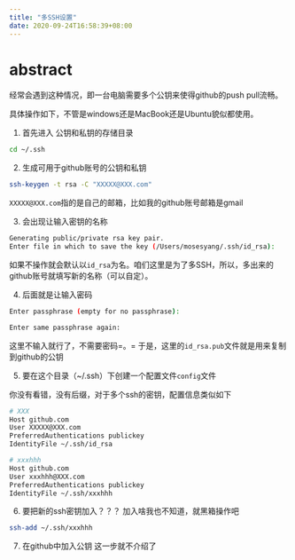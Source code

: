 ```yaml
---
title: "多SSH设置"
date: 2020-09-24T16:58:39+08:00
---
```


# abstract
经常会遇到这种情况，即一台电脑需要多个公钥来使得github的push pull流畅。

具体操作如下，不管是windows还是MacBook还是Ubuntu貌似都使用。
1. 首先进入 公钥和私钥的存储目录

```sh
cd ~/.ssh
```
2. 生成可用于github账号的公钥和私钥

```sh
ssh-keygen -t rsa -C "XXXXX@XXX.com"
```
`XXXXX@XXX.com`指的是自己的邮箱，比如我的github账号邮箱是gmail

3. 会出现让输入密钥的名称

```sh
Generating public/private rsa key pair.
Enter file in which to save the key (/Users/mosesyang/.ssh/id_rsa):
```
如果不操作就会默认以`id_rsa`为名。咱们这里是为了多SSH，所以，多出来的github账号就填写新的名称（可以自定）。

4. 后面就是让输入密码

```sh
Enter passphrase (empty for no passphrase):

Enter same passphrase again:
```
这里不输入就行了，不需要密码=。=
于是，这里的`id_rsa.pub`文件就是用来复制到github的公钥

5. 要在这个目录（~/.ssh）下创建一个配置文件`config`文件

你没有看错，没有后缀，对于多个ssh的密钥，配置信息类似如下
```sh
# XXX
Host github.com
User XXXXX@XXX.com
PreferredAuthentications publickey
IdentityFile ~/.ssh/id_rsa

# xxxhhh
Host github.com
User xxxhhh@XXX.com
PreferredAuthentications publickey
IdentityFile ~/.ssh/xxxhhh
```

6. 要把新的ssh密钥加入？？？
加入啥我也不知道，就黑箱操作吧
```sh
ssh-add ~/.ssh/xxxhhh
```

7. 在github中加入公钥
这一步就不介绍了